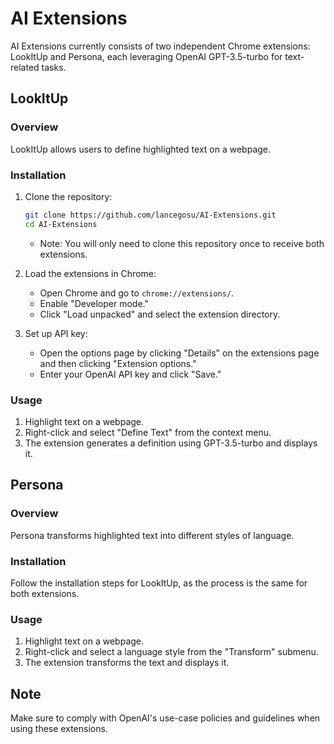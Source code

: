 # AI Extensions

AI Extensions currently consists of two independent Chrome extensions: LookItUp and Persona, each leveraging OpenAI GPT-3.5-turbo for text-related tasks.

## LookItUp

### Overview

LookItUp allows users to define highlighted text on a webpage.

### Installation

1. Clone the repository:

    ```bash
    git clone https://github.com/lancegosu/AI-Extensions.git
    cd AI-Extensions
    ```
    - Note: You will only need to clone this repository once to receive both extensions.

2. Load the extensions in Chrome:
    - Open Chrome and go to `chrome://extensions/`.
    - Enable "Developer mode."
    - Click "Load unpacked" and select the extension directory.

3. Set up API key:
    - Open the options page by clicking "Details" on the extensions page and then clicking "Extension options."
    - Enter your OpenAI API key and click "Save."

### Usage

1. Highlight text on a webpage.
2. Right-click and select "Define Text" from the context menu.
3. The extension generates a definition using GPT-3.5-turbo and displays it.

## Persona

### Overview

Persona transforms highlighted text into different styles of language.

### Installation

Follow the installation steps for LookItUp, as the process is the same for both extensions.

### Usage

1. Highlight text on a webpage.
2. Right-click and select a language style from the "Transform" submenu.
3. The extension transforms the text and displays it.

## Note

Make sure to comply with OpenAI's use-case policies and guidelines when using these extensions.

